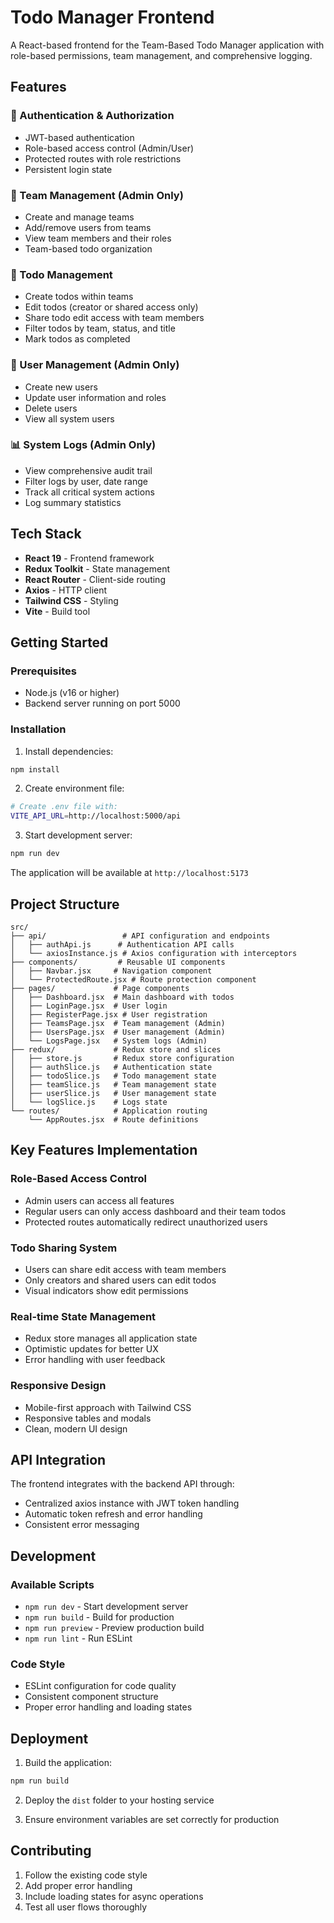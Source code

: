 # Todo Manager Frontend

A React-based frontend for the Team-Based Todo Manager application with role-based permissions, team management, and comprehensive logging.

## Features

### 🔐 Authentication & Authorization
- JWT-based authentication
- Role-based access control (Admin/User)
- Protected routes with role restrictions
- Persistent login state

### 👥 Team Management (Admin Only)
- Create and manage teams
- Add/remove users from teams
- View team members and their roles
- Team-based todo organization

### 📝 Todo Management
- Create todos within teams
- Edit todos (creator or shared access only)
- Share todo edit access with team members
- Filter todos by team, status, and title
- Mark todos as completed

### 👤 User Management (Admin Only)
- Create new users
- Update user information and roles
- Delete users
- View all system users

### 📊 System Logs (Admin Only)
- View comprehensive audit trail
- Filter logs by user, date range
- Track all critical system actions
- Log summary statistics

## Tech Stack

- **React 19** - Frontend framework
- **Redux Toolkit** - State management
- **React Router** - Client-side routing
- **Axios** - HTTP client
- **Tailwind CSS** - Styling
- **Vite** - Build tool

## Getting Started

### Prerequisites
- Node.js (v16 or higher)
- Backend server running on port 5000

### Installation

1. Install dependencies:
```bash
npm install
```

2. Create environment file:
```bash
# Create .env file with:
VITE_API_URL=http://localhost:5000/api
```

3. Start development server:
```bash
npm run dev
```

The application will be available at `http://localhost:5173`

## Project Structure

```
src/
├── api/                 # API configuration and endpoints
│   ├── authApi.js      # Authentication API calls
│   └── axiosInstance.js # Axios configuration with interceptors
├── components/         # Reusable UI components
│   ├── Navbar.jsx     # Navigation component
│   └── ProtectedRoute.jsx # Route protection component
├── pages/             # Page components
│   ├── Dashboard.jsx  # Main dashboard with todos
│   ├── LoginPage.jsx  # User login
│   ├── RegisterPage.jsx # User registration
│   ├── TeamsPage.jsx  # Team management (Admin)
│   ├── UsersPage.jsx  # User management (Admin)
│   └── LogsPage.jsx   # System logs (Admin)
├── redux/             # Redux store and slices
│   ├── store.js       # Redux store configuration
│   ├── authSlice.js   # Authentication state
│   ├── todoSlice.js   # Todo management state
│   ├── teamSlice.js   # Team management state
│   ├── userSlice.js   # User management state
│   └── logSlice.js    # Logs state
└── routes/            # Application routing
    └── AppRoutes.jsx  # Route definitions
```

## Key Features Implementation

### Role-Based Access Control
- Admin users can access all features
- Regular users can only access dashboard and their team todos
- Protected routes automatically redirect unauthorized users

### Todo Sharing System
- Users can share edit access with team members
- Only creators and shared users can edit todos
- Visual indicators show edit permissions

### Real-time State Management
- Redux store manages all application state
- Optimistic updates for better UX
- Error handling with user feedback

### Responsive Design
- Mobile-first approach with Tailwind CSS
- Responsive tables and modals
- Clean, modern UI design

## API Integration

The frontend integrates with the backend API through:
- Centralized axios instance with JWT token handling
- Automatic token refresh and error handling
- Consistent error messaging

## Development

### Available Scripts
- `npm run dev` - Start development server
- `npm run build` - Build for production
- `npm run preview` - Preview production build
- `npm run lint` - Run ESLint

### Code Style
- ESLint configuration for code quality
- Consistent component structure
- Proper error handling and loading states

## Deployment

1. Build the application:
```bash
npm run build
```

2. Deploy the `dist` folder to your hosting service

3. Ensure environment variables are set correctly for production

## Contributing

1. Follow the existing code style
2. Add proper error handling
3. Include loading states for async operations
4. Test all user flows thoroughly
